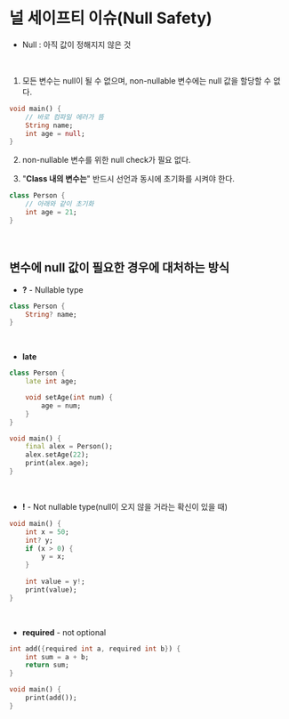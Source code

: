 # 널 세이프티 이슈(Null Safety)

- Null : 아직 값이 정해지지 않은 것

<br>

1. 모든 변수는 null이 될 수 없으며, non-nullable 변수에는 null 값을 할당할 수 없다.
```dart
void main() {
    // 바로 컴파일 에러가 뜸
    String name;
    int age = null;
}
```

2. non-nullable 변수를 위한 null check가 필요 없다. 

3. "**Class 내의 변수는**" 반드시 선언과 동시에 초기화를 시켜야 한다. 
```dart
class Person {
    // 아래와 같이 초기화
    int age = 21;
}
```

<br>

## 변수에 null 값이 필요한 경우에 대처하는 방식

- **?** - Nullable type
```dart
class Person {
    String? name;
}
```

<br>

- **late**
```dart
class Person {
    late int age;

    void setAge(int num) {
        age = num;
    }
}

void main() {
    final alex = Person();
    alex.setAge(22);
    print(alex.age);
}
```

<br>

- **!** - Not nullable type(null이 오지 않을 거라는 확신이 있을 때)
```dart
void main() {
    int x = 50;
    int? y;
    if (x > 0) {
        y = x;
    }
    
    int value = y!;
    print(value);
}
```

<br>

- **required** - not optional
```dart
int add({required int a, required int b}) {
    int sum = a + b;
    return sum;
}

void main() {
    print(add());
}
```






